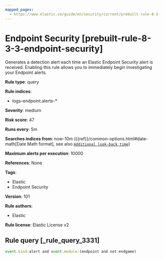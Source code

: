 ```yaml
---
mapped_pages:
  - https://www.elastic.co/guide/en/security/current/prebuilt-rule-8-3-3-endpoint-security.html
---
```


# Endpoint Security [prebuilt-rule-8-3-3-endpoint-security]

Generates a detection alert each time an Elastic Endpoint Security alert is received. Enabling this rule allows you to immediately begin investigating your Endpoint alerts.

**Rule type**: query

**Rule indices**:

* logs-endpoint.alerts-*

**Severity**: medium

**Risk score**: 47

**Runs every**: 5m

**Searches indices from**: now-10m ({{ref}}/common-options.html#date-math[Date Math format], see also [`Additional look-back time`](docs-content://solutions/security/detect-and-alert/create-detection-rule.md#rule-schedule))

**Maximum alerts per execution**: 10000

**References**: None

**Tags**:

* Elastic
* Endpoint Security

**Version**: 101

**Rule authors**:

* Elastic

**Rule license**: Elastic License v2

## Rule query [_rule_query_3331]

```js
event.kind:alert and event.module:(endpoint and not endgame)
```


